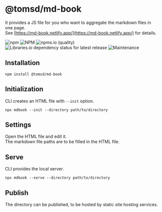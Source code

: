 # @tomsd/md-book

It provides a JS file for you who want to aggregate the markdown files in one page.  
See [https://md-book.netlify.app/](https://md-book.netlify.app/) for details.

![npm](https://img.shields.io/npm/v/@tomsd/md-book)
![NPM](https://img.shields.io/npm/l/@tomsd/md-book)
![npms.io (quality)](https://img.shields.io/npms-io/quality-score/@tomsd/md-book)
![Libraries.io dependency status for latest release](https://img.shields.io/librariesio/release/npm/@tomsd/md-book)
![Maintenance](https://img.shields.io/maintenance/yes/2023)

## Installation

``` shell
npm install @tomsd/md-book
```

## Initialization

CLI creates an HTML file with `--init` option.

``` shell
npx mdbook --init --directory path/to/directory
```

## Settings

Open the HTML file and edit it.  
The markdown file paths are to be filled in the HTML file.

## Serve

CLI provides the local server.

``` shell
npx mdbook --serve --directory path/to/directory
```

## Publish

The directory can be published, to be hosted by static site hosting services.
